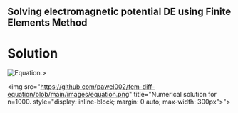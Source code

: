 ## Solving electromagnetic potential DE using Finite Elements Method

# Solution 
<img src="https://github.com/pawel002/fem-diff-equation/blob/main/images/equation.png"
     title="Equation."
     style="display: inline-block; margin: 0 auto; max-width: 300px">>
     
<img src="https://github.com/pawel002/fem-diff-equation/blob/main/images/equation.png"
      title="Numerical solution for n=1000.
      style="display: inline-block; margin: 0 auto; max-width: 300px">">

